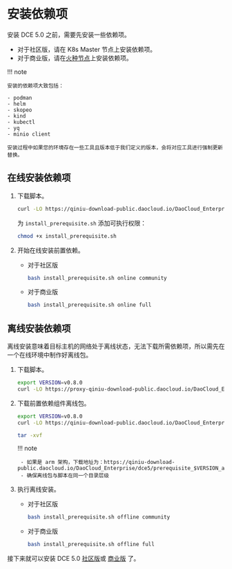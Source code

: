 # 安装依赖项

安装 DCE 5.0 之前，需要先安装一些依赖项。

- 对于社区版，请在 K8s Master 节点上安装依赖项。
- 对于商业版，请在[火种节点](./commercial/deploy-arch.md)上安装依赖项。

!!! note

    安装的依赖项大致包括：

    - podman
    - helm
    - skopeo
    - kind
    - kubectl
    - yq
    - minio client
    
    安装过程中如果您的环境存在一些工具且版本低于我们定义的版本，会将对应工具进行强制更新替换。

## 在线安装依赖项

1. 下载脚本。

    ```bash
    curl -LO https://qiniu-download-public.daocloud.io/DaoCloud_Enterprise/dce5/install_prerequisite.sh
    ```

    为 `install_prerequisite.sh` 添加可执行权限：

    ```bash
    chmod +x install_prerequisite.sh
    ```

2. 开始在线安装前置依赖。

    - 对于社区版

        ```bash
        bash install_prerequisite.sh online community
        ```

    - 对于商业版

        ```bash
        bash install_prerequisite.sh online full
        ```

## 离线安装依赖项

离线安装意味着目标主机的网络处于离线状态，无法下载所需依赖项，所以需先在一个在线环境中制作好离线包。

1. 下载脚本。

    ```bash
    export VERSION=v0.8.0
    curl -LO https://proxy-qiniu-download-public.daocloud.io/DaoCloud_Enterprise/dce5/install_prerequisite.sh
    ```

2. 下载前置依赖组件离线包。

    ```bash
    export VERSION=v0.8.0
    curl -LO https://qiniu-download-public.daocloud.io/DaoCloud_Enterprise/dce5/prerequisite_$VERSION_amd64.tar.gz

    tar -xvf 
    ```

    !!! note

        - 如果是 arm 架构，下载地址为：https://qiniu-download-public.daocloud.io/DaoCloud_Enterprise/dce5/prerequisite_$VERSION_arm64.tar.gz
        - 确保离线包与脚本在同一个目录层级

3. 执行离线安装。

    - 对于社区版

        ```bash
        bash install_prerequisite.sh offline community
        ```

    - 对于商业版

        ```bash
        bash install_prerequisite.sh offline full
        ```

接下来就可以安装 DCE 5.0 [社区版](ommunity/resources.md)或 [商业版](commercial/deploy-requirements.md) 了。

